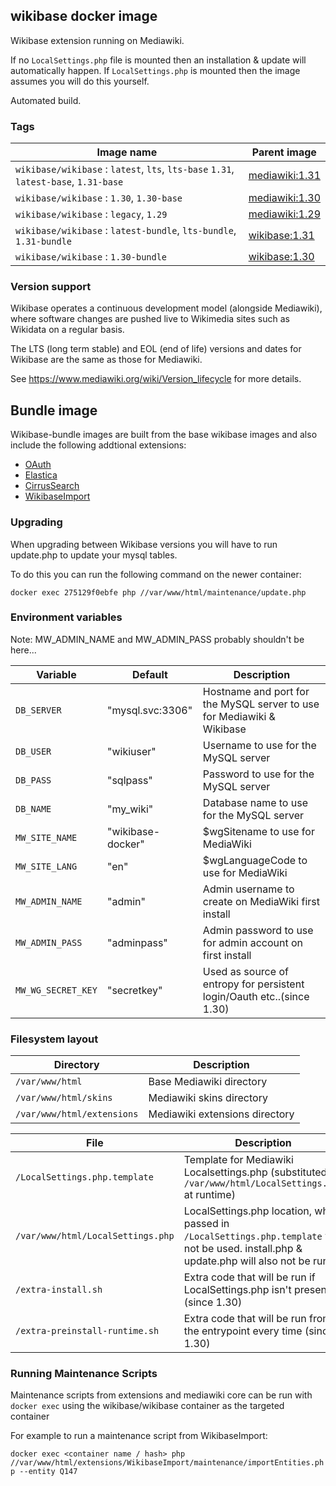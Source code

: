 ## wikibase docker image

Wikibase extension running on Mediawiki.

If no `LocalSettings.php` file is mounted then an installation & update will automatically happen.
If `LocalSettings.php` is mounted then the image assumes you will do this yourself.

Automated build.

### Tags

Image name                                                            | Parent image
-----------------------------------------------------------------     | ------------------------
`wikibase/wikibase` : `latest`, `lts`, `lts-base` `1.31`, `latest-base`, `1.31-base`    | [mediawiki:1.31](https://hub.docker.com/_/mediawiki/)
`wikibase/wikibase` : `1.30`, `1.30-base`                             | [mediawiki:1.30](https://hub.docker.com/_/mediawiki/)
`wikibase/wikibase` : `legacy`, `1.29`                                | [mediawiki:1.29](https://hub.docker.com/_/mediawiki/)
`wikibase/wikibase` : `latest-bundle`, `lts-bundle`, `1.31-bundle`    | [wikibase:1.31](https://hub.docker.com/r/wikibase/wikibase/)
`wikibase/wikibase` : `1.30-bundle`                                   | [wikibase:1.30](https://hub.docker.com/r/wikibase/wikibase/)

### Version support

Wikibase operates a continuous development model (alongside Mediawiki), where software changes are pushed live to Wikimedia sites such as Wikidata on a regular basis.

The LTS (long term stable) and EOL (end of life) versions and dates for Wikibase are the same as those for Mediawiki.

See https://www.mediawiki.org/wiki/Version_lifecycle for more details.

## Bundle image
Wikibase-bundle images are built from the base wikibase images and also include the following addtional extensions:
- [OAuth](https://www.mediawiki.org/wiki/Extension:OAuth)
- [Elastica](https://www.mediawiki.org/wiki/Extension:Elastica)
- [CirrusSearch](https://www.mediawiki.org/wiki/Extension:CirrusSearch)
- [WikibaseImport](https://github.com/filbertkm/WikibaseImport)

### Upgrading

When upgrading between Wikibase versions you will have to run update.php to update your mysql tables.

To do this you can run the following command on the newer container:

```docker exec 275129f0ebfe php //var/www/html/maintenance/update.php```


### Environment variables

Note: MW_ADMIN_NAME and MW_ADMIN_PASS probably shouldn't be here...

Variable          | Default              | Description
------------------|  --------------------| ----------
`DB_SERVER`       | "mysql.svc:3306"     | Hostname and port for the MySQL server to use for Mediawiki & Wikibase
`DB_USER`         | "wikiuser"           | Username to use for the MySQL server
`DB_PASS`         | "sqlpass"            | Password to use for the MySQL server
`DB_NAME`         | "my_wiki"            | Database name to use for the MySQL server
`MW_SITE_NAME`    | "wikibase-docker"    | $wgSitename to use for MediaWiki
`MW_SITE_LANG`    | "en"                 | $wgLanguageCode to use for MediaWiki
`MW_ADMIN_NAME`   | "admin"              | Admin username to create on MediaWiki first install
`MW_ADMIN_PASS`   | "adminpass"          | Admin password to use for admin account on first install
`MW_WG_SECRET_KEY`| "secretkey"          | Used as source of entropy for persistent login/Oauth etc..(since 1.30)

### Filesystem layout

Directory                         | Description
--------------------------------- | ------------------------------------------------------------------------------
`/var/www/html`                   | Base Mediawiki directory
`/var/www/html/skins`             | Mediawiki skins directory
`/var/www/html/extensions`        | Mediawiki extensions directory

File                              | Description
--------------------------------- | ------------------------------------------------------------------------------
`/LocalSettings.php.template`     | Template for Mediawiki Localsettings.php (substituted to `/var/www/html/LocalSettings.php` at runtime)
`/var/www/html/LocalSettings.php` | LocalSettings.php location, when passed in `/LocalSettings.php.template` will not be used. install.php & update.php will also not be run.
`/extra-install.sh`               | Extra code that will be run if LocalSettings.php isn't present (since 1.30)
`/extra-preinstall-runtime.sh`    | Extra code that will be run from the entrypoint every time (since 1.30)

### Running Maintenance Scripts
Maintenance scripts from extensions and mediawiki core can be run with `docker exec` using the wikibase/wikibase container as the targeted container

For example to run a maintenance script from WikibaseImport:

```docker exec <container name / hash> php //var/www/html/extensions/WikibaseImport/maintenance/importEntities.php --entity Q147```
